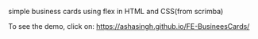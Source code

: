 simple business cards using flex in HTML and CSS(from scrimba)

To see the demo, click on: https://ashasingh.github.io/FE-BusineesCards/
